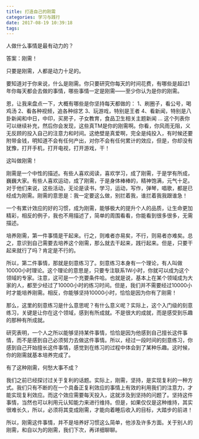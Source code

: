 ```yaml
---
title: 打造自己的刚需
categories: 学习与践行
date: 2017-08-19 10:39:18
tags:
---
```

人做什么事情是最有动力的？

答案：刚需！

只要是刚需，人都是动力十足的。

要知道对于你来说，什么是刚需。你只要研究你每天的时间花费，有哪些是超过1年你每天都会去做的事情，哪些事情一定是刚需——至少你认为是你的刚需。<!--more-->

恩，让我来盘点一下，大概有哪些是你坚持每天都做的：
1、刷圈子，看公号，喝鸡汤
2、看各种视频，追各种综艺
3、玩游戏，特别是王者
4、看新闻，特别是八卦新闻和中日，中印，买房子，子女教育，食品卫生相关主题新闻
...
这个列表你可以继续补充，然后你会发现，这些真TM是你的刚需啊。你看，你风雨无阻，义无反顾的投入自己的注意力和时间。这绝壁是真爱啊，完全是纯投入，有时候还要附带金钱，明知道不会有任何产出，对你不会有任何累计的效应，但是，你却没有犹豫，打开手机，打开电视，打开游戏，干！

这叫做刚需！

刚需是一个中性的描述。有些人喜欢阅读，喜欢学习，成了刚需，于是学有所成，巍巍大家。有些人喜欢运动，成了刚需，于是身体棒棒的，精神饱满，元气十足。对于他们来说，这些活动，无论是读书，学习，运动，写作，弹琴，唱歌，都是已经成为刚需。刚需的意思是：我一定要这么做，别拦着我，谁拦着我我跟谁急！

一个有累计效应的好的习惯，成为刚需，能够极大的提升个人的品质，让生命更加精彩，相反的例子，我也不用描述了，简单的周围看看，你能看到很多很多，无需描述。

培养刚需，第一件事情是干起来。行之，则难者亦易矣，不行，则易者亦难矣。总之，意识到自己需要去培养这个刚需，那么就去干起来，践行起来。但是，只要干起来就行了吗？肯定是不行的。

所以，第二件事情，那就是刻意练习了。刻意练习本身有一个理论，有人叫做10000小时理论。这个理论的意思是，只要专注联系1W小时，你就可以成为这个领域的专家。注意，这可是一个充要条件哈。也就是说，基本上在某个领域成为大家的人，都至少经过了10000小时的练习时间。但是，我们并不需要经过10000小时才能培养刚需。相反，你能够坚持10000小时，恰恰是因为你有了刚需！

那么，这里的刻意练习是什么意思呢？有什么意义呢？实际上，这个入门级的刻意练习，关键是让你在这个领域，感到有所成就。不是很大的成就，而是感受到乐趣的那种有所成就。

研究表明，一个人之所以能够坚持某件事情，恰恰是因为他感到自己擅长这件事情，而不是感到自己必须努力去做这件事情。所以，经过一段时间的刻意练习，你感到自己开始擅长这件事情，感觉到在练习的过程中体会到了某种乐趣。这时候，你的刚需就基本培养完成了。

有了这种刚需，何愁大事不成？

我们之前已经探讨过关于复利的话题。实际上，刚需，坚持，是实现复利的一种方式。我们只有不断的在一个具备正复利效应的事情上有效的利用我们的注意力，才能实现复利效应。而这个效应需要每天投入，这就涉及到坚持的问题了。坚持这件事情，当然也可以利用元认知能力来进行维持。但是，如果仅仅是这种维持，其实很难长久，所以，必须将其变成刚需，才能向着睡后收入的目标，大踏步的前进！

所以，刚需这件事情，并不是培养好习惯这么简单，他涉及许多方面。关于别人的刚需，和自以为的刚需，我们下次，再详细聊聊。